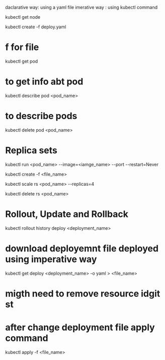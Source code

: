 daclarative way: using a yaml file
imerative way : using kubectl command

kubectl get node

kubectl create -f deploy.yaml
# f for file

kubectl get pod
# to get info abt pod


kubectl describe pod <pod_name>
# to describe pods


kubectl delete pod <pod_name>

# Replica sets

kubectl run <pod_name> --image=<iamge_name> --port <port> --restart=Never

kubectl create  -f <file_name>

kubectl scale rs <pod_name> --replicas=4

kubectl delete rs <pod_name>


# Rollout, Update and Rollback
kubectl rollout history deploy <deployment_name>

# download deployemnt file deployed using imperative way
kubectl get deploy <deployment_name> -o yaml > <file_name>

# migth need to remove resource idgit st
# after change deployment file apply command 
kubectl apply -f <file_name>
